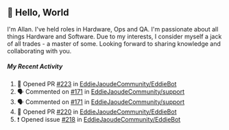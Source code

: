 ## :wave: Hello, World

I'm Allan. I've held roles in Hardware, Ops and QA. I'm passionate about all things Hardware and Software. Due to my interests, I consider myself a jack of all trades - a master of some. Looking forward to sharing knowledge and collaborating with you.

##### My Recent Activity
<!--START_SECTION:activity-->
1. 💪 Opened PR [#223](https://github.com//EddieJaoudeCommunity/EddieBot/pull/223) in [EddieJaoudeCommunity/EddieBot](https://github.com//EddieJaoudeCommunity/EddieBot)
2. 🗣 Commented on [#171](https://github.com//EddieJaoudeCommunity/support/issues/171) in [EddieJaoudeCommunity/support](https://github.com//EddieJaoudeCommunity/support)
3. 🗣 Commented on [#171](https://github.com//EddieJaoudeCommunity/support/issues/171) in [EddieJaoudeCommunity/support](https://github.com//EddieJaoudeCommunity/support)
4. 💪 Opened PR [#220](https://github.com//EddieJaoudeCommunity/EddieBot/pull/220) in [EddieJaoudeCommunity/EddieBot](https://github.com//EddieJaoudeCommunity/EddieBot)
5. ❗️ Opened issue [#218](https://github.com//EddieJaoudeCommunity/EddieBot/issues/218) in [EddieJaoudeCommunity/EddieBot](https://github.com//EddieJaoudeCommunity/EddieBot)
<!--END_SECTION:activity-->

<!--
**AllanRegush/AllanRegush** is a ✨ _special_ ✨ repository because its `README.md` (this file) appears on your GitHub profile.

Here are some ideas to get you started:

- 🔭 I’m currently working on ...
- 🌱 I’m currently learning ...
- 👯 I’m looking to collaborate on ...
- 🤔 I’m looking for help with ...
- 💬 Ask me about ...
- 📫 How to reach me: ...
- 😄 Pronouns: ...
- ⚡ Fun fact: ...
-->
